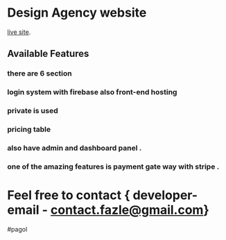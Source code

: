 # Design Agency website

 [live site](https://logo-bakery.web.app/).

## Available Features



### there are 6 section 

### login system with firebase also front-end hosting
### private is used
### pricing table
### also have admin and dashboard panel .
### one of the amazing features is payment gate way with stripe .


# Feel free to contact { developer-email - contact.fazle@gmail.com}



#pagol


